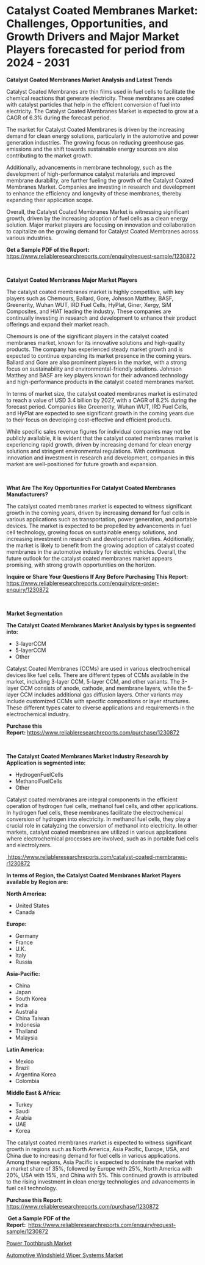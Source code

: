 <p><h1>Catalyst Coated Membranes Market: Challenges, Opportunities, and Growth Drivers and Major Market Players forecasted for period from 2024 - 2031</h1></p><p><strong>Catalyst Coated Membranes Market Analysis and Latest Trends</strong></p>
<p><p>Catalyst Coated Membranes are thin films used in fuel cells to facilitate the chemical reactions that generate electricity. These membranes are coated with catalyst particles that help in the efficient conversion of fuel into electricity. The Catalyst Coated Membranes Market is expected to grow at a CAGR of 6.3% during the forecast period.</p><p>The market for Catalyst Coated Membranes is driven by the increasing demand for clean energy solutions, particularly in the automotive and power generation industries. The growing focus on reducing greenhouse gas emissions and the shift towards sustainable energy sources are also contributing to the market growth.</p><p>Additionally, advancements in membrane technology, such as the development of high-performance catalyst materials and improved membrane durability, are further fueling the growth of the Catalyst Coated Membranes Market. Companies are investing in research and development to enhance the efficiency and longevity of these membranes, thereby expanding their application scope.</p><p>Overall, the Catalyst Coated Membranes Market is witnessing significant growth, driven by the increasing adoption of fuel cells as a clean energy solution. Major market players are focusing on innovation and collaboration to capitalize on the growing demand for Catalyst Coated Membranes across various industries.</p></p>
<p><strong>Get a Sample PDF of the Report:&nbsp;</strong> <a href="https://www.reliableresearchreports.com/enquiry/request-sample/1230872">https://www.reliableresearchreports.com/enquiry/request-sample/1230872</a></p>
<p>&nbsp;</p>
<p><strong>Catalyst Coated Membranes Major Market Players</strong></p>
<p><p>The catalyst coated membranes market is highly competitive, with key players such as Chemours, Ballard, Gore, Johnson Matthey, BASF, Greenerity, Wuhan WUT, IRD Fuel Cells, HyPlat, Giner, Xergy, SiM Composites, and HIAT leading the industry. These companies are continually investing in research and development to enhance their product offerings and expand their market reach.</p><p>Chemours is one of the significant players in the catalyst coated membranes market, known for its innovative solutions and high-quality products. The company has experienced steady market growth and is expected to continue expanding its market presence in the coming years. Ballard and Gore are also prominent players in the market, with a strong focus on sustainability and environmental-friendly solutions. Johnson Matthey and BASF are key players known for their advanced technology and high-performance products in the catalyst coated membranes market.</p><p>In terms of market size, the catalyst coated membranes market is estimated to reach a value of USD 3.4 billion by 2027, with a CAGR of 8.2% during the forecast period. Companies like Greenerity, Wuhan WUT, IRD Fuel Cells, and HyPlat are expected to see significant growth in the coming years due to their focus on developing cost-effective and efficient products.</p><p>While specific sales revenue figures for individual companies may not be publicly available, it is evident that the catalyst coated membranes market is experiencing rapid growth, driven by increasing demand for clean energy solutions and stringent environmental regulations. With continuous innovation and investment in research and development, companies in this market are well-positioned for future growth and expansion.</p></p>
<p>&nbsp;</p>
<p><strong>What Are The Key Opportunities For Catalyst Coated Membranes Manufacturers?</strong></p>
<p><p>The catalyst coated membranes market is expected to witness significant growth in the coming years, driven by increasing demand for fuel cells in various applications such as transportation, power generation, and portable devices. The market is expected to be propelled by advancements in fuel cell technology, growing focus on sustainable energy solutions, and increasing investment in research and development activities. Additionally, the market is likely to benefit from the growing adoption of catalyst coated membranes in the automotive industry for electric vehicles. Overall, the future outlook for the catalyst coated membranes market appears promising, with strong growth opportunities on the horizon.</p></p>
<p><strong>Inquire or Share Your Questions If Any Before Purchasing This Report:</strong> <a href="https://www.reliableresearchreports.com/enquiry/pre-order-enquiry/1230872">https://www.reliableresearchreports.com/enquiry/pre-order-enquiry/1230872</a></p>
<p>&nbsp;</p>
<p><strong>Market Segmentation</strong></p>
<p><strong>The Catalyst Coated Membranes Market Analysis by types is segmented into:</strong></p>
<p><ul><li>3-layerCCM</li><li>5-layerCCM</li><li>Other</li></ul></p>
<p><p>Catalyst Coated Membranes (CCMs) are used in various electrochemical devices like fuel cells. There are different types of CCMs available in the market, including 3-layer CCM, 5-layer CCM, and other variants. The 3-layer CCM consists of anode, cathode, and membrane layers, while the 5-layer CCM includes additional gas diffusion layers. Other variants may include customized CCMs with specific compositions or layer structures. These different types cater to diverse applications and requirements in the electrochemical industry.</p></p>
<p><strong>Purchase this Report:&nbsp;</strong><a href="https://www.reliableresearchreports.com/purchase/1230872">https://www.reliableresearchreports.com/purchase/1230872</a></p>
<p>&nbsp;</p>
<p><strong>The Catalyst Coated Membranes Market Industry Research by Application is segmented into:</strong></p>
<p><ul><li>HydrogenFuelCells</li><li>MethanolFuelCells</li><li>Other</li></ul></p>
<p><p>Catalyst coated membranes are integral components in the efficient operation of hydrogen fuel cells, methanol fuel cells, and other applications. In hydrogen fuel cells, these membranes facilitate the electrochemical conversion of hydrogen into electricity. In methanol fuel cells, they play a crucial role in catalyzing the conversion of methanol into electricity. In other markets, catalyst coated membranes are utilized in various applications where electrochemical processes are involved, such as in portable fuel cells and electrolyzers.</p></p>
<p><a href="https://www.reliableresearchreports.com/catalyst-coated-membranes-r1230872">&nbsp;https://www.reliableresearchreports.com/catalyst-coated-membranes-r1230872</a></p>
<p><strong>In terms of Region, the Catalyst Coated Membranes Market Players available by Region are:</strong></p>
<p>
    <p> <strong> North America: </strong>
        <ul>
            <li>United States</li>
            <li>Canada</li>
        </ul>
        </p> 
    <p> <strong> Europe: </strong>
        <ul>
            <li>Germany</li>
            <li>France</li>
            <li>U.K.</li>
            <li>Italy</li>
            <li>Russia</li>
        </ul>
        </p> 
    <p> <strong> Asia-Pacific: </strong>
        <ul>
            <li>China</li>
            <li>Japan</li>
            <li>South Korea</li>
            <li>India</li>
            <li>Australia</li>
            <li>China Taiwan</li>
            <li>Indonesia</li>
            <li>Thailand</li>
            <li>Malaysia</li>
        </ul>
        </p> 
    <p> <strong> Latin America: </strong>
        <ul>
            <li>Mexico</li>
            <li>Brazil</li>
            <li>Argentina Korea</li>
            <li>Colombia</li>
        </ul>
        </p> 
    <p> <strong> Middle East & Africa: </strong>
        <ul>
            <li>Turkey</li>
            <li>Saudi</li>
            <li>Arabia</li>
            <li>UAE</li>
            <li>Korea</li>
        </ul>
    </p>
    </p>
<p><p>The catalyst coated membranes market is expected to witness significant growth in regions such as North America, Asia Pacific, Europe, USA, and China due to increasing demand for fuel cells in various applications. Among these regions, Asia Pacific is expected to dominate the market with a market share of 35%, followed by Europe with 25%, North America with 20%, USA with 15%, and China with 5%. This continued growth is attributed to the rising investment in clean energy technologies and advancements in fuel cell technology.</p></p>
<p><strong>Purchase this Report: </strong><a href="https://www.reliableresearchreports.com/purchase/1230872">https://www.reliableresearchreports.com/purchase/1230872</a></p>
<p>&nbsp;<strong>Get a Sample PDF of the Report:&nbsp;&nbsp;</strong><a href="https://www.reliableresearchreports.com/enquiry/request-sample/1230872">https://www.reliableresearchreports.com/enquiry/request-sample/1230872</a></p>
<p><strong></strong></p>
<p><p><a href="https://view.publitas.com/reportprime-1/global-power-toothbrush-market-size-is-expected-to-experience-a-cagr-of-8-through-2024-2031-according-to-industry-projections/">Power Toothbrush Market</a></p><p><a href="https://github.com/shotows/Market-Research-Report-List-3/blob/main/automotive-windshield-wiper-systems-market.md">Automotive Windshield Wiper Systems Market</a></p></p>